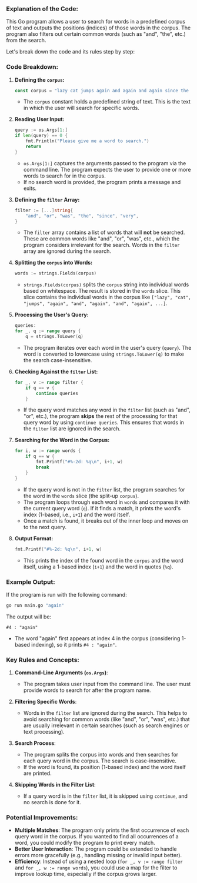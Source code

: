 ### Explanation of the Code:

This Go program allows a user to search for words in a predefined corpus of text and outputs the positions (indices) of those words in the corpus. The program also filters out certain common words (such as "and", "the", etc.) from the search.

Let's break down the code and its rules step by step:

### Code Breakdown:

1. **Defining the `corpus`:**
   ```go
   const corpus = "lazy cat jumps again and again and again since the beginning this was very important"
   ```
   - The `corpus` constant holds a predefined string of text. This is the text in which the user will search for specific words.

2. **Reading User Input:**
   ```go
   query := os.Args[1:]
   if len(query) == 0 {
       fmt.Println("Please give me a word to search.")
       return
   }
   ```
   - `os.Args[1:]` captures the arguments passed to the program via the command line. The program expects the user to provide one or more words to search for in the corpus.
   - If no search word is provided, the program prints a message and exits.

3. **Defining the `filter` Array:**
   ```go
   filter := [...]string{
       "and", "or", "was", "the", "since", "very",
   }
   ```
   - The `filter` array contains a list of words that will **not** be searched. These are common words like "and", "or", "was", etc., which the program considers irrelevant for the search. Words in the `filter` array are ignored during the search.

4. **Splitting the `corpus` into Words:**
   ```go
   words := strings.Fields(corpus)
   ```
   - `strings.Fields(corpus)` splits the `corpus` string into individual words based on whitespace. The result is stored in the `words` slice. This slice contains the individual words in the corpus like `["lazy", "cat", "jumps", "again", "and", "again", "and", "again", ...]`.

5. **Processing the User's Query:**
   ```go
   queries:
   for _, q := range query {
       q = strings.ToLower(q)
   ```
   - The program iterates over each word in the user's query (`query`). The word is converted to lowercase using `strings.ToLower(q)` to make the search case-insensitive.

6. **Checking Against the `filter` List:**
   ```go
   for _, v := range filter {
       if q == v {
           continue queries
       }
   ```
   - If the query word matches any word in the `filter` list (such as "and", "or", etc.), the program **skips** the rest of the processing for that query word by using `continue queries`. This ensures that words in the `filter` list are ignored in the search.

7. **Searching for the Word in the Corpus:**
   ```go
   for i, w := range words {
       if q == w {
           fmt.Printf("#%-2d: %q\n", i+1, w)
           break
       }
   }
   ```
   - If the query word is not in the `filter` list, the program searches for the word in the `words` slice (the split-up `corpus`).
   - The program loops through each word in `words` and compares it with the current query word (`q`). If it finds a match, it prints the word's index (1-based, i.e., `i+1`) and the word itself.
   - Once a match is found, it breaks out of the inner loop and moves on to the next query.

8. **Output Format:**
   ```go
   fmt.Printf("#%-2d: %q\n", i+1, w)
   ```
   - This prints the index of the found word in the `corpus` and the word itself, using a 1-based index (`i+1`) and the word in quotes (`%q`).

### Example Output:

If the program is run with the following command:
```bash
go run main.go "again"
```

The output will be:
```
#4 : "again"
```

- The word "again" first appears at index 4 in the corpus (considering 1-based indexing), so it prints `#4 : "again"`.

### Key Rules and Concepts:

1. **Command-Line Arguments (`os.Args`)**:
   - The program takes user input from the command line. The user must provide words to search for after the program name.

2. **Filtering Specific Words**:
   - Words in the `filter` list are ignored during the search. This helps to avoid searching for common words (like "and", "or", "was", etc.) that are usually irrelevant in certain searches (such as search engines or text processing).

3. **Search Process**:
   - The program splits the corpus into words and then searches for each query word in the corpus. The search is case-insensitive.
   - If the word is found, its position (1-based index) and the word itself are printed.

4. **Skipping Words in the Filter List**:
   - If a query word is in the `filter` list, it is skipped using `continue`, and no search is done for it.

### Potential Improvements:
- **Multiple Matches**: The program only prints the first occurrence of each query word in the corpus. If you wanted to find all occurrences of a word, you could modify the program to print every match.
- **Better User Interaction**: The program could be extended to handle errors more gracefully (e.g., handling missing or invalid input better).
- **Efficiency**: Instead of using a nested loop (`for _, v := range filter` and `for _, w := range words`), you could use a map for the filter to improve lookup time, especially if the corpus grows larger.